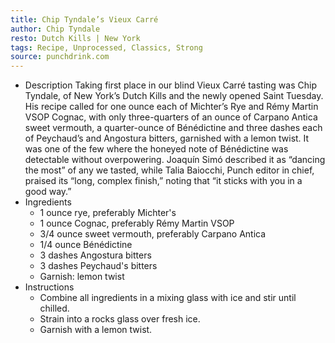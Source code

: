 ```yaml
---
title: Chip Tyndale’s Vieux Carré
author: Chip Tyndale
resto: Dutch Kills | New York
tags: Recipe, Unprocessed, Classics, Strong
source: punchdrink.com
---
```

- Description
Taking first place in our blind Vieux Carré tasting was Chip Tyndale, of New York’s Dutch Kills and the newly opened Saint Tuesday. His recipe called for one ounce each of Michter’s Rye and Rémy Martin VSOP Cognac, with only three-quarters of an ounce of Carpano Antica sweet vermouth, a quarter-ounce of Bénédictine and three dashes each of Peychaud’s and Angostura bitters, garnished with a lemon twist. It was one of the few where the honeyed note of Bénédictine was detectable without overpowering. Joaquín Simó described it as “dancing the most” of any we tasted, while Talia Baiocchi, Punch editor in chief, praised its “long, complex finish,” noting that “it sticks with you in a good way.”
- Ingredients
  - 1 ounce rye, preferably Michter's
  - 1 ounce Cognac, preferably Rémy Martin VSOP
  - 3/4 ounce sweet vermouth, preferably Carpano Antica
  - 1/4 ounce Bénédictine
  - 3 dashes Angostura bitters
  - 3 dashes Peychaud's bitters
  - Garnish: lemon twist
- Instructions
  - Combine all ingredients in a mixing glass with ice and stir until chilled.
  - Strain into a rocks glass over fresh ice.
  - Garnish with a lemon twist.
